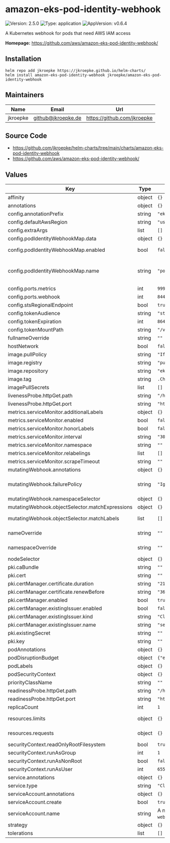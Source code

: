 # amazon-eks-pod-identity-webhook

![Version: 2.5.0](https://img.shields.io/badge/Version-2.5.0-informational?style=flat-square) ![Type: application](https://img.shields.io/badge/Type-application-informational?style=flat-square) ![AppVersion: v0.6.4](https://img.shields.io/badge/AppVersion-v0.6.4-informational?style=flat-square)

A Kubernetes webhook for pods that need AWS IAM access

**Homepage:** <https://github.com/aws/amazon-eks-pod-identity-webhook/>

## Installation

```shell
helm repo add jkroepke https://jkroepke.github.io/helm-charts/
helm install amazon-eks-pod-identity-webhook jkroepke/amazon-eks-pod-identity-webhook
```

## Maintainers

| Name | Email | Url |
| ---- | ------ | --- |
| jkroepke | <github@jkroepke.de> | <https://github.com/jkroepke> |

## Source Code

* <https://github.com/jkroepke/helm-charts/tree/main/charts/amazon-eks-pod-identity-webhook>
* <https://github.com/aws/amazon-eks-pod-identity-webhook/>

## Values

| Key | Type | Default | Description |
|-----|------|---------|-------------|
| affinity | object | `{}` | Affinity for pod assignment |
| annotations | object | `{}` | Annotations for amazon-eks-pod-identity-webhook deployment |
| config.annotationPrefix | string | `"eks.amazonaws.com"` | The Service Account annotation to look for (default "eks.amazonaws.com") |
| config.defaultAwsRegion | string | `"us-east-1"` | If set, AWS_DEFAULT_REGION and AWS_REGION will be set to this value in mutated containers |
| config.extraArgs | list | `[]` | Additional command line arguments to pass to amazon-eks-pod-identity-webhook |
| config.podIdentityWebhookMap.data | object | `{}` | Content of pod-identity-webhook configmap |
| config.podIdentityWebhookMap.enabled | bool | `false` | Enabled pod-identity-webhook ConfigMap. See https://github.com/aws/amazon-eks-pod-identity-webhook#pod-identity-webhook-configmap |
| config.podIdentityWebhookMap.name | string | `"pod-identity-webhook"` | Name pod-identity-webhook ConfigMap. Changing this value is not supported. # Names are hard-coded # ref: https://github.com/aws/amazon-eks-pod-identity-webhook/blob/0d254eee1537e0745679252ca60f020fa1a461f0/pkg/cache/cache.go#L259-L262 |
| config.ports.metrics | int | `9999` | Port to listen on for metrics and healthz (http) |
| config.ports.webhook | int | `8443` | Port to listen on |
| config.stsRegionalEndpoint | bool | `true` | Whether to inject the AWS_STS_REGIONAL_ENDPOINTS=regional env var in mutated pods. |
| config.tokenAudience | string | `"sts.amazonaws.com"` | The default audience for tokens. Can be overridden by annotation |
| config.tokenExpiration | int | `86400` | The token expiration |
| config.tokenMountPath | string | `"/var/run/secrets/eks.amazonaws.com/serviceaccount"` | The path to mount tokens |
| fullnameOverride | string | `""` | String to fully override amazon-eks-pod-identity.fullname template |
| hostNetwork | bool | `false` | Specify if host network should be enabled for amazon-eks-pod-identity-webhook pod |
| image.pullPolicy | string | `"IfNotPresent"` |  |
| image.registry | string | `"public.ecr.aws"` | amazon-eks-pod-identity-webhook image registry |
| image.repository | string | `"eks/amazon-eks-pod-identity-webhook"` | amazon-eks-pod-identity-webhook image repository |
| image.tag | string | `.Chart.AppVersion` | amazon-eks-pod-identity-webhook image tag (immutable tags are recommended). |
| imagePullSecrets | list | `[]` | registry secret names as an array |
| livenessProbe.httpGet.path | string | `"/healthz"` | This is the liveness check endpoint |
| livenessProbe.httpGet.port | string | `"https"` |  |
| metrics.serviceMonitor.additionalLabels | object | `{}` | Used to pass Labels that are required by the installed Prometheus Operator |
| metrics.serviceMonitor.enabled | bool | `false` | Create serviceMonitor Resource for scraping metrics using PrometheusOperator |
| metrics.serviceMonitor.honorLabels | bool | `false` | honorLabels chooses the metric's labels on collisions with target labels |
| metrics.serviceMonitor.interval | string | `"30s"` | Specify the interval at which metrics should be scraped |
| metrics.serviceMonitor.namespace | string | `""` | Specify the namespace in which the serviceMonitor resource will be created |
| metrics.serviceMonitor.relabelings | list | `[]` | RelabelConfigs to apply to samples before scraping. |
| metrics.serviceMonitor.scrapeTimeout | string | `""` | Specify the timeout after which the scrape is ended |
| mutatingWebhook.annotations | object | `{}` | Annotations for amazon-eks-pod-identity-webhook mutating webhook |
| mutatingWebhook.failurePolicy | string | `"Ignore"` | FailurePolicy of the amazon-eks-pod-identity-webhook mutating webhook. Fail or Ignore are allowed. # ref: https://kubernetes.io/docs/reference/access-authn-authz/extensible-admission-controllers/#failure-policy |
| mutatingWebhook.namespaceSelector | object | `{}` | namespaceSelector for the mutating webhook to include or exclude namespace. |
| mutatingWebhook.objectSelector.matchExpressions | object | `{}` | Allows selecting objects (pods) based on flexible matching rules for specific labels and fields. |
| mutatingWebhook.objectSelector.matchLabels | list | `[]` | In the MutatingWebhook, matchLabels selects objects (pods) based on specific labels matching exactly. |
| nameOverride | string | `""` | String to partially override amazon-eks-pod-identity-webhook.fullname template (will maintain the release name) |
| namespaceOverride | string | `""` | String to partially override amazon-eks-pod-identity-webhook.fullname template (will maintain the release name) |
| nodeSelector | object | `{}` | Node labels for pod assignment. Evaluated as a template. |
| pki.caBundle | string | `""` | ca bundle of the manual generated server tls key |
| pki.cert | string | `""` | manual generated server tls cert. Used if pki.certManager.enabled is false |
| pki.certManager.certificate.duration | string | `"2160h"` | lifetime of the generated server certificate. 2160h=90d |
| pki.certManager.certificate.renewBefore | string | `"360h"` | renew time before server certificate expires. 360h=15d |
| pki.certManager.enabled | bool | `true` | use cert-manager to generate the webhook server certificates |
| pki.certManager.existingIssuer.enabled | bool | `false` | Use an existing cert-manager issuer. |
| pki.certManager.existingIssuer.kind | string | `"ClusterIssuer"` | Kind of the existing cert-manager issuer. |
| pki.certManager.existingIssuer.name | string | `"selfsigned"` | Name of the existing cert-manager issuer. |
| pki.existingSecret | string | `""` | name of the external secret (type kubernetes.io/tls). Used if pki.certManager.enabled is false |
| pki.key | string | `""` | manual generated server tls key. Used if pki.certManager.enabled is false |
| podAnnotations | object | `{}` | Annotations for amazon-eks-pod-identity-webhook pods |
| podDisruptionBudget | object | `{"enabled":false,"maxUnavailable":null,"minAvailable":null}` | https://kubernetes.io/docs/tasks/run-application/configure-pdb/ |
| podLabels | object | `{}` | Additional labels for amazon-eks-pod-identity-webhook pods |
| podSecurityContext | object | `{}` | amazon-eks-pod-identity-webhook pods' Security Context. |
| priorityClassName | string | `""` | PriorityClass applied to deployment |
| readinessProbe.httpGet.path | string | `"/healthz"` | This is the readiness check endpoint |
| readinessProbe.httpGet.port | string | `"https"` |  |
| replicaCount | int | `1` | Number of amazon-eks-pod-identity-webhook replicas to deploy |
| resources.limits | object | `{}` | The resources limits for the amazon-eks-pod-identity-webhook container # Example: # limits: #    cpu: 100m #    memory: 128Mi |
| resources.requests | object | `{}` | The requested resources for the amazon-eks-pod-identity-webhook container # Examples: # requests: #    cpu: 100m #    memory: 128Mi |
| securityContext.readOnlyRootFilesystem | bool | `true` | Pod securityContext: Enable read-only root filesystem |
| securityContext.runAsGroup | int | `1` | Pod securityContext: Run primary group id |
| securityContext.runAsNonRoot | bool | `false` | Pod securityContext: Disable root user |
| securityContext.runAsUser | int | `65534` | Pod securityContext: Run user id |
| service.annotations | object | `{}` | Service annotations |
| service.type | string | `"ClusterIP"` | Service type |
| serviceAccount.annotations | object | `{}` | Annotations for service account. Evaluated as a template. |
| serviceAccount.create | bool | `true` | Enable creation of ServiceAccount for nginx pod |
| serviceAccount.name | string | A name is generated using the `amazon-eks-pod-identity-webhook.fullname` template | The name of the ServiceAccount to use. |
| strategy | object | `{}` | Configure the pod replacement strategy |
| tolerations | list | `[]` | Tolerations for pod assignment. Evaluated as a template. |
